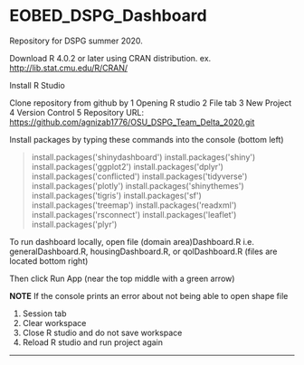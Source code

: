 # EOBED_DSPG_Dashboard
Repository for DSPG summer 2020.


Download R 4.0.2 or later using CRAN distribution.
ex. http://lib.stat.cmu.edu/R/CRAN/

Install R Studio

Clone repository from github by 
1 Opening R studio
2 File tab
3 New Project
4 Version Control 
5 Repository URL: https://github.com/agnizab1776/OSU_DSPG_Team_Delta_2020.git

Install packages by typing these commands into the console (bottom left)
> install.packages('shinydashboard')
> install.packages('shiny')
> install.packages('ggplot2')
> install.packages('dplyr')
> install.packages('conflicted')
> install.packages('tidyverse')
> install.packages('plotly')
> install.packages('shinythemes')
> install.packages('tigris')
> install.packages('sf')
> install.packages('treemap')
> install.packages('readxml')
> install.packages('rsconnect')
> install.packages('leaflet')
> install.packages('plyr')

To run dashboard locally, open file (domain area)Dashboard.R
i.e. generalDashboard.R, housingDashboard.R, or qolDashboard.R (files are located bottom right)

Then click Run App (near the top middle with a green arrow)

**NOTE**
If the console prints an error about not being able to open shape file
1. Session tab
2. Clear workspace
3. Close R studio and do not save workspace
4. Reload R studio and run project again
********
